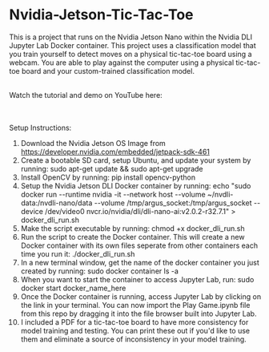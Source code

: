 # Nvidia-Jetson-Tic-Tac-Toe

This is a project that runs on the Nvidia Jetson Nano within the Nvidia DLI Jupyter Lab Docker container. This project uses a classification model that you train yourself to detect moves on a physical tic-tac-toe board using a webcam. You are able to play against the computer using a physical tic-tac-toe board and your custom-trained classification model.

 <br>
Watch the tutorial and demo on YouTube here: 

 <br>  <br>
Setup Instructions:

1. Download the Nvidia Jetson OS Image from https://developer.nvidia.com/embedded/jetpack-sdk-461
2. Create a bootable SD card, setup Ubuntu, and update your system by running:  sudo apt-get update && sudo apt-get upgrade
3. Install OpenCV by running:  pip install opencv-python
4. Setup the Nvidia Jetson DLI Docker container by running:  echo "sudo docker run --runtime nvidia -it --network host
    --volume ~/nvdli-data:/nvdli-nano/data
    --volume /tmp/argus_socket:/tmp/argus_socket
    --device /dev/video0
    nvcr.io/nvidia/dli/dli-nano-ai:v2.0.2-r32.7.1" > docker_dli_run.sh
5. Make the script executable by running:  chmod +x docker_dli_run.sh
6. Run the script to create the Docker container. This will create a new Docker container with its own files seperate from other containers each time you run it:  ./docker_dli_run.sh
7. In a new terminal window, get the name of the docker container you just created by running:  sudo docker container ls -a
8. When you want to start the container to access Jupyter Lab, run:  sudo docker start docker_name_here
9. Once the Docker container is running, access Jupyter Lab by clicking on the link in your terminal. You can now import the Play Game.ipynb file from this repo by dragging it into the file browser built into Jupyter Lab.
10. I included a PDF for a tic-tac-toe board to have more consistency for model training and testing. You can print these out if you'd like to use them and eliminate a source of inconsistency in your model training.
